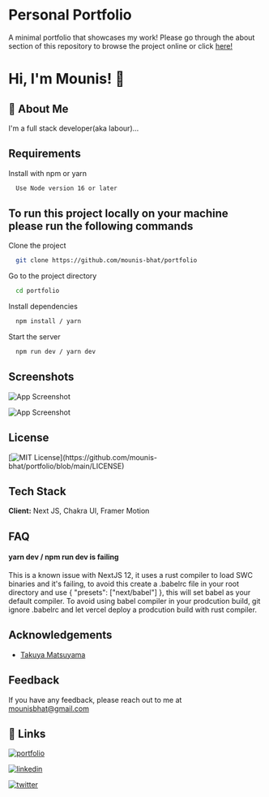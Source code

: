 # Personal Portfolio

A minimal portfolio that showcases my work! Please go through the about section of this repository to browse the project online or click [here!](https://mounis.vercel.app)

# Hi, I'm Mounis! 👋

## 🚀 About Me

I'm a full stack developer(aka labour)...

## Requirements

Install with npm or yarn

```bash
  Use Node version 16 or later
```

## To run this project locally on your machine please run the following commands

Clone the project

```bash
  git clone https://github.com/mounis-bhat/portfolio
```

Go to the project directory

```bash
  cd portfolio
```

Install dependencies

```bash
  npm install / yarn
```

Start the server

```bash
  npm run dev / yarn dev
```

## Screenshots

![App Screenshot](https://i.imgur.com/qkkLcZJ.png)

![App Screenshot](https://i.imgur.com/plf9eGn.png)

## License

[![MIT License](https://img.shields.io/apm/l/atomic-design-ui.svg?)](https://github.com/mounis-bhat/portfolio/blob/main/LICENSE)

## Tech Stack

**Client:** Next JS, Chakra UI, Framer Motion

## FAQ

#### yarn dev / npm run dev is failing

This is a known issue with NextJS 12, it uses a rust compiler to load SWC binaries and it's failing, to avoid this create a .babelrc file in your root directory and use {
"presets": ["next/babel"]
}, this will set babel as your default compiler. To avoid using babel compiler in your prodcution build, git ignore .babelrc and let vercel deploy a prodcution build with rust compiler.

## Acknowledgements

- [Takuya Matsuyama](https://github.com/craftzdog)

## Feedback

If you have any feedback, please reach out to me at mounisbhat@gmail.com

## 🔗 Links

[![portfolio](https://img.shields.io/badge/my_portfolio-000?style=for-the-badge&logo=ko-fi&logoColor=white)](https://mounis.vercel.app)

[![linkedin](https://img.shields.io/badge/linkedin-0A66C2?style=for-the-badge&logo=linkedin&logoColor=white)](https://www.linkedin.com/in/mounis-bhat/)

[![twitter](https://img.shields.io/badge/twitter-1DA1F2?style=for-the-badge&logo=twitter&logoColor=white)](https://twitter.com/mounis_)
